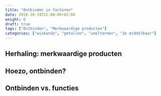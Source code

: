 ```yaml
---
title: "Ontbinden in factoren"
date: 2018-10-19T22:00:00+02:00
weight: 6
draft: true
tags: ["Ontbinden", "Merkwaardige producten"]
categories: ["wiskunde", "getallen", "veeltermen", "3e middelbaar"]
---
```


## Herhaling: merkwaardige producten

## Hoezo, **ontbinden**?

## Ontbinden vs. functies
